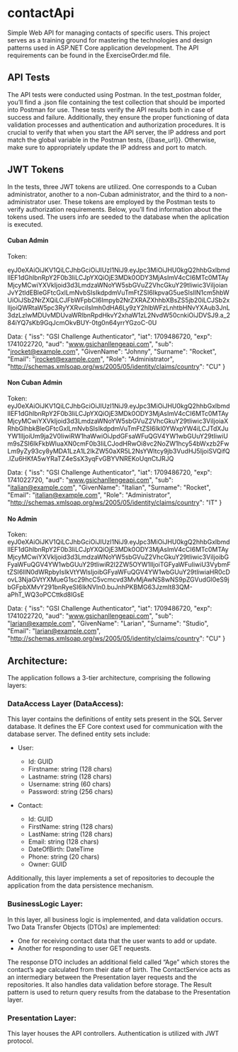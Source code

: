 # contactApi

Simple Web API for managing contacts of specific users. This project serves as a training ground for mastering the technologies and design patterns used in ASP.NET Core application development. The API requirements can be found in the ExerciseOrder.md file.

## API Tests
The API tests were conducted using Postman. In the test_postman folder, you’ll find a .json file containing the test collection that should be imported into Postman for use. These tests verify the API results both in case of success and failure. Additionally, they ensure the proper functioning of data validation processes and authentication and authorization procedures. It is crucial to verify that when you start the API server, the IP address and port match the global variable in the Postman tests, {{base_url}}. Otherwise, make sure to appropriately update the IP address and port to match.

## JWT Tokens
In the tests, three JWT tokens are utilized. One corresponds to a Cuban administrator, another to a non-Cuban administrator, and the third to a non-administrator user. These tokens are employed by the Postman tests to verify authorization requirements. Below, you’ll find information about the tokens used. The users info are seeded to the database when the aplication is executed.

#### Cuban Admin
Token:

eyJ0eXAiOiJKV1QiLCJhbGciOiJIUzI1NiJ9.eyJpc3MiOiJHU0kgQ2hhbGxlbmdlIEF1dGhlbnRpY2F0b3IiLCJpYXQiOjE3MDk0ODY3MjAsImV4cCI6MTc0MTAyMjcyMCwiYXVkIjoid3d3LmdzaWNoYW5sbGVuZ2VhcGkuY29tIiwic3ViIjoianJvY2tldEBleGFtcGxlLmNvbSIsIkdpdmVuTmFtZSI6IkpvaG5ueSIsIlN1cm5hbWUiOiJSb2NrZXQiLCJFbWFpbCI6Impyb2NrZXRAZXhhbXBsZS5jb20iLCJSb2xlIjoiQWRtaW5pc3RyYXRvciIsImh0dHA6Ly9zY2hlbWFzLnhtbHNvYXAub3JnL3dzLzIwMDUvMDUvaWRlbnRpdHkvY2xhaW1zL2NvdW50cnkiOiJDVSJ9.a_284iYQ7sKb9GqJcmOkvBUY-0tg0n64yrrYGzoC-0U

Data:
{
    "iss": "GSI Challenge Authenticator",
    "iat": 1709486720,
    "exp": 1741022720,
    "aud": "www.gsichanllengeapi.com",
    "sub": "jrocket@example.com",
    "GivenName": "Johnny",
    "Surname": "Rocket",
    "Email": "jrocket@example.com",
    "Role": "Administrator",
    "http://schemas.xmlsoap.org/ws/2005/05/identity/claims/country": "CU"
}

#### Non Cuban Admin

Token: 
eyJ0eXAiOiJKV1QiLCJhbGciOiJIUzI1NiJ9.eyJpc3MiOiJHU0kgQ2hhbGxlbmdlIEF1dGhlbnRpY2F0b3IiLCJpYXQiOjE3MDk0ODY3MjAsImV4cCI6MTc0MTAyMjcyMCwiYXVkIjoid3d3LmdzaWNoYW5sbGVuZ2VhcGkuY29tIiwic3ViIjoiaXRhbGlhbkBleGFtcGxlLmNvbSIsIkdpdmVuTmFtZSI6Ikl0YWxpYW4iLCJTdXJuYW1lIjoiUm9ja2V0IiwiRW1haWwiOiJpdGFsaWFuQGV4YW1wbGUuY29tIiwiUm9sZSI6IkFkbWluaXN0cmF0b3IiLCJodHRwOi8vc2NoZW1hcy54bWxzb2FwLm9yZy93cy8yMDA1LzA1L2lkZW50aXR5L2NsYWltcy9jb3VudHJ5IjoiSVQifQ.IZu6HKfA5wYRaTZ4eSsX3yqFvGBYVNREKoUqnCtJRJQ

Data:
{
    "iss": "GSI Challenge Authenticator",
    "iat": 1709486720,
    "exp": 1741022720,
    "aud": "www.gsichanllengeapi.com",
    "sub": "italian@example.com",
    "GivenName": "Italian",
    "Surname": "Rocket",
    "Email": "italian@example.com",
    "Role": "Administrator",
    "http://schemas.xmlsoap.org/ws/2005/05/identity/claims/country": "IT"
}

#### No Admin 

Token: 
eyJ0eXAiOiJKV1QiLCJhbGciOiJIUzI1NiJ9.eyJpc3MiOiJHU0kgQ2hhbGxlbmdlIEF1dGhlbnRpY2F0b3IiLCJpYXQiOjE3MDk0ODY3MjAsImV4cCI6MTc0MTAyMjcyMCwiYXVkIjoid3d3LmdzaWNoYW5sbGVuZ2VhcGkuY29tIiwic3ViIjoibGFyaWFuQGV4YW1wbGUuY29tIiwiR2l2ZW5OYW1lIjoiTGFyaWFuIiwiU3VybmFtZSI6IlN0dWRpbyIsIkVtYWlsIjoibGFyaWFuQGV4YW1wbGUuY29tIiwiaHR0cDovL3NjaGVtYXMueG1sc29hcC5vcmcvd3MvMjAwNS8wNS9pZGVudGl0eS9jbGFpbXMvY291bnRyeSI6IkNVIn0.buJnhPKBMG63JzmIt83QM-aPhT_WQ3oPCCttkd8lGsE

Data:
{
    "iss": "GSI Challenge Authenticator",
    "iat": 1709486720,
    "exp": 1741022720,
    "aud": "www.gsichanllengeapi.com",
    "sub": "larian@example.com",
    "GivenName": "Larian",
    "Surname": "Studio",
    "Email": "larian@example.com",
    "http://schemas.xmlsoap.org/ws/2005/05/identity/claims/country": "CU"
}

## Architecture:
The application follows a 3-tier architecture, comprising the following layers:

### DataAccess Layer (DataAccess):
This layer contains the definitions of entity sets present in the SQL Server database.
It defines the EF Core context used for communication with the database server.
The defined entity sets include:

- User:
  - Id: GUID
  - Firstname: string (128 chars)
  - Lastname: string (128 chars)
  - Username: string (60 chars)
  - Password: string (256 chars)
    
- Contact:
  - Id: GUID
  - FirstName: string (128 chars)
  - LastName: string (128 chars)
  - Email: string (128 chars)
  - DateOfBirth: DateTime
  - Phone: string (20 chars)
  - Owner: GUID
    
Additionally, this layer implements a set of repositories to decouple the application from the data persistence mechanism.

### BusinessLogic Layer:
In this layer, all business logic is implemented, and data validation occurs.
Two Data Transfer Objects (DTOs) are implemented:
- One for receiving contact data that the user wants to add or update.
- Another for responding to user GET requests.

The response DTO includes an additional field called “Age” which stores the contact’s age calculated from their date of birth.
The ContactService acts as an intermediary between the Presentation layer requests and the repositories. It also handles data validation before storage.
The Result pattern is used to return query results from the database to the Presentation layer.

### Presentation Layer:
This layer houses the API controllers.
Authentication is utilized with JWT protocol.
